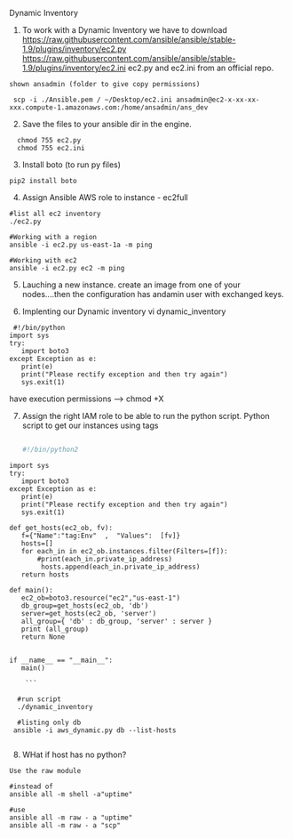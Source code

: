 Dynamic Inventory

1. To work with a Dynamic Inventory we have to download  https://raw.githubusercontent.com/ansible/ansible/stable-1.9/plugins/inventory/ec2.py
https://raw.githubusercontent.com/ansible/ansible/stable-1.9/plugins/inventory/ec2.ini ec2.py and ec2.ini from an official repo.

```
shown ansadmin (folder to give copy permissions)

 scp -i ./Ansible.pem / ~/Desktop/ec2.ini ansadmin@ec2-x-xx-xx-xxx.compute-1.amazonaws.com:/home/ansadmin/ans_dev

```

2. Save the files to your ansible dir in the engine.
  ```
    chmod 755 ec2.py
    chmod 755 ec2.ini

  ```

3. Install boto (to run py files)
  ```
  pip2 install boto

  ``` 

4. Assign Ansible AWS role to instance - ec2full
  ```
  #list all ec2 inventory
  ./ec2.py 
  
  #Working with a region
  ansible -i ec2.py us-east-1a -m ping  
  
  #Working with ec2
  ansible -i ec2.py ec2 -m ping

  ```

5. Lauching a new instance.
 create an image from one of your nodes....then the configuration has andamin user with exchanged keys.


6. Implenting our Dynamic inventory
    vi dynamic_inventory
    
```
 #!/bin/python
import sys
try:
   import boto3
except Exception as e:
   print(e)
   print("Please rectify exception and then try again")
   sys.exit(1)

```
   have execution permissions --> chmod +X 

7. Assign the right IAM role to be able to run the python script.
   Python script to get our instances using tags
    ```python
   
    #!/bin/python2
    
```
import sys
try:
   import boto3
except Exception as e:
   print(e)
   print("Please rectify exception and then try again")
   sys.exit(1)

def get_hosts(ec2_ob, fv):
   f={"Name":"tag:Env"  ,  "Values":  [fv]}
   hosts=[]
   for each_in in ec2_ob.instances.filter(Filters=[f]):
       #print(each_in.private_ip_address)
        hosts.append(each_in.private_ip_address)
   return hosts
   
def main():
   ec2_ob=boto3.resource("ec2","us-east-1")
   db_group=get_hosts(ec2_ob, 'db')
   server=get_hosts(ec2_ob, 'server')
   all_group={ 'db' : db_group, 'server' : server }
   print (all_group)
   return None


if __name__ == "__main__":
   main()
    
    ```
    
  #run script
  ./dynamic_inventory 

  #listing only db
 ansible -i aws_dynamic.py db --list-hosts
 
 ```

8. WHat if host has no python? 

```
Use the raw module

#instead of 
ansible all -m shell -a"uptime"

#use
ansible all -m raw - a "uptime"
ansible all -m raw - a "scp"

```






